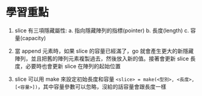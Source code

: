 # 學習重點

1. slice 有三項隱藏屬性:
    a. 指向隱藏陣列的指標(pointer)
    b. 長度(length)
    c. 容量(capacity)

2. 當 append 元素時，如果 slice 的容量已經滿了，go 就會產生更大的新隱藏陣列，並且把舊的陣列元素複製過去，然後放入新的值。接著會更新 slice 長度，必要時也會更新 slice 在陣列的起始位置

3. slice 可以用 make 來設定初始長度和容量 `<slice> = make(<型別>, <長度>, [<容量>])`，其中容量參數可以忽略，沒給的話容量會跟長度一樣